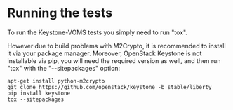 # Running the tests

To run the Keystone-VOMS tests you simply need to run "tox".

However due to build problems with M2Crypto, it is recommended to install it
via your package manager. Moreover, OpenStack Keystone is not installable via
pip, you will need the required version as well, and then run "tox" with the
"--sitepackages" option:

    apt-get install python-m2crypto
    git clone https://github.com/openstack/keystone -b stable/liberty
    pip install keystone
    tox --sitepackages
